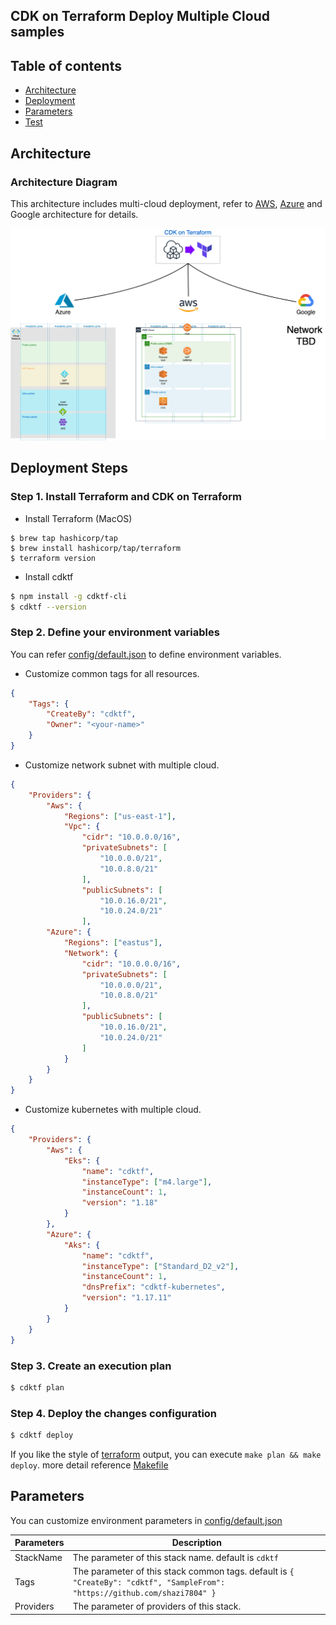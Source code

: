 ## CDK on Terraform Deploy Multiple Cloud samples


## Table of contents

- [Architecture](#architecture)
- [Deployment](#deployment-steps)
- [Parameters](#parameters)
- [Test](#test)

## Architecture
###  Architecture Diagram

This architecture includes multi-cloud deployment, refer to [AWS](./img/aws.png), [Azure](./img/azure.png) and Google architecture for details.

![architecture](./img/cdktf-multi-cloud-architecture.png)

## Deployment Steps
###  Step 1. Install Terraform and CDK on Terraform

- Install Terraform (MacOS)

```
$ brew tap hashicorp/tap
$ brew install hashicorp/tap/terraform
$ terraform version
```

- Install cdktf

```bash
$ npm install -g cdktf-cli
$ cdktf --version
```

###  Step 2. Define your environment variables

You can refer [config/default.json](https://github.com/shazi7804/cdktf-samples/blob/master/config/default.json) to define environment variables.

- Customize common tags for all resources.

```json
{
    "Tags": {
        "CreateBy": "cdktf",
        "Owner": "<your-name>"
    }
}
```

- Customize network subnet with multiple cloud.

```json
{
    "Providers": {
        "Aws": {
            "Regions": ["us-east-1"],
            "Vpc": {
                "cidr": "10.0.0.0/16",
                "privateSubnets": [
                    "10.0.0.0/21",
                    "10.0.8.0/21"
                ],
                "publicSubnets": [
                    "10.0.16.0/21",
                    "10.0.24.0/21"
                ],
        "Azure": {
            "Regions": ["eastus"],
            "Network": {
                "cidr": "10.0.0.0/16",
                "privateSubnets": [
                    "10.0.0.0/21",
                    "10.0.8.0/21"
                ],
                "publicSubnets": [
                    "10.0.16.0/21",
                    "10.0.24.0/21"
                ]
            }
        }
    }
}
```

- Customize kubernetes with multiple cloud.


```json
{
    "Providers": {
        "Aws": {
            "Eks": {
                "name": "cdktf",
                "instanceType": ["m4.large"],
                "instanceCount": 1,
                "version": "1.18"
            }
        },
        "Azure": {
            "Aks": {
                "name": "cdktf",
                "instanceType": ["Standard_D2_v2"],
                "instanceCount": 1,
                "dnsPrefix": "cdktf-kubernetes",
                "version": "1.17.11"
            }
        }
    }
}
```

###  Step 3. Create an execution plan

```bash
$ cdktf plan
```

###  Step 4. Deploy the changes configuration

```bash
$ cdktf deploy
```

If you like the style of [terraform](https://www.terraform.io/) output, you can execute `make plan && make deploy`. more detail reference [Makefile](https://github.com/shazi7804/cdktf-samples/blob/master/Makefile)

## Parameters

You can customize environment parameters in [config/default.json](https://github.com/shazi7804/cdktf-samples/blob/master/config/default.json)

Parameters | Description
---------- | -----------
StackName | The parameter of this stack name. default is `cdktf`
Tags | The parameter of this stack common tags. default is `{ "CreateBy": "cdktf", "SampleFrom": "https://github.com/shazi7804" }`
Providers | The parameter of providers of this stack.
